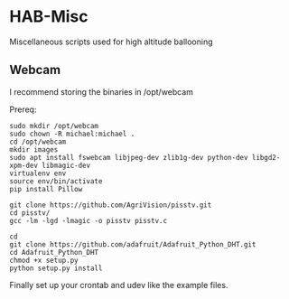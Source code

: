 # HAB-Misc
Miscellaneous scripts used for high altitude ballooning

## Webcam

I recommend storing the binaries in /opt/webcam

Prereq: 
````
sudo mkdir /opt/webcam
sudo chown -R michael:michael .
cd /opt/webcam
mkdir images
sudo apt install fswebcam libjpeg-dev zlib1g-dev python-dev libgd2-xpm-dev libmagic-dev
virtualenv env
source env/bin/activate
pip install Pillow

git clone https://github.com/AgriVision/pisstv.git
cd pisstv/
gcc -lm -lgd -lmagic -o pisstv pisstv.c

cd
git clone https://github.com/adafruit/Adafruit_Python_DHT.git
cd Adafruit_Python_DHT
chmod +x setup.py
python setup.py install
````
Finally set up your crontab and udev like the example files.
